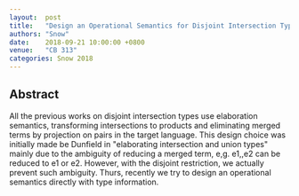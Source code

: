 ```yaml
---
layout:  post
title:   "Design an Operational Semantics for Disjoint Intersection Types"
authors: "Snow"
date:    2018-09-21 10:00:00 +0800
venue:   "CB 313"
categories: Snow 2018
---
```

## Abstract
All the previous works on disjoint intersection types use elaboration
semantics, transforming intersections to products and eliminating
merged terms by projection on pairs in the target language. This
design choice was initially made be Dunfield in "elaborating
intersection and union types" mainly due to the ambiguity of reducing
a merged term, e,g. e1,,e2 can be reduced to e1 or e2. However, with
the disjoint restriction, we actually prevent such ambiguity. Thurs,
recently we try to design an operational semantics directly with type
information.
